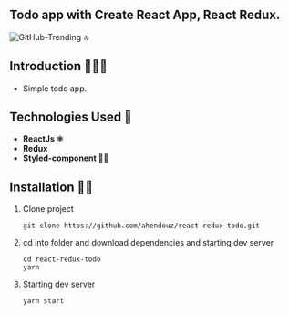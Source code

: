 ## Todo app with Create React App, React Redux.

![GitHub-Trending 🔝](https://res.cloudinary.com/ahendouz/image/upload/v1547565009/tex.png)

## Introduction 💁🏽‍♂️

- Simple todo app.

## Technologies Used 🤔

- **ReactJs ⚛️**
- **Redux**
- **Styled-component 💅🏼**

## **Installation 💪🏼**

1.  Clone project

        git clone https://github.com/ahendouz/react-redux-todo.git

2.  cd into folder and download dependencies and starting dev server

        cd react-redux-todo
        yarn

3.  Starting dev server

        yarn start
